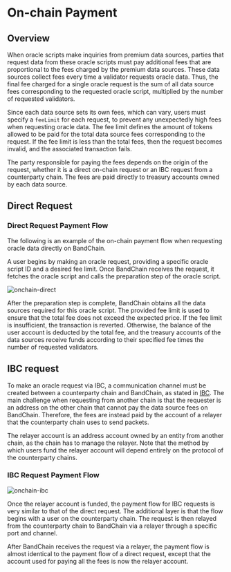 # On-chain Payment

## Overview

When oracle scripts make inquiries from premium data sources, parties that request data from these oracle scripts must pay additional fees that are proportional to the fees charged by the premium data sources. These data sources collect fees every time a validator requests oracle data. Thus, the final fee charged for a single oracle request is the sum of all data source fees corresponding to the requested oracle script, multiplied by the number of requested validators.

Since each data source sets its own fees, which can vary, users must specify a `feeLimit` for each request, to prevent any unexpectedly high fees when requesting oracle data. The fee limit defines the amount of tokens allowed to be paid for the total data source fees corresponding to the request. If the fee limit is less than the total fees, then the request becomes invalid, and the associated transaction fails.

The party responsible for paying the fees depends on the origin of the request, whether it is a direct on-chain request or an IBC request from a counterparty chain. The fees are paid directly to treasury accounts owned by each data source.

## Direct Request

### Direct Request Payment Flow

The following is an example of the on-chain payment flow when requesting oracle data directly on BandChain.

A user begins by making an oracle request, providing a specific oracle script ID and a desired fee limit. Once BandChain receives the request, it fetches the oracle script and calls the preparation step of the oracle script.

![onchain-direct](https://i.imgur.com/i0LVLMG.png)

After the preparation step is complete, BandChain obtains all the data sources required for this oracle script. The provided fee limit is used to ensure that the total fee does not exceed the expected price. If the fee limit is insufficient, the transaction is reverted. Otherwise, the balance of the user account is deducted by the total fee, and the treasury accounts of the data sources receive funds according to their specified fee times the number of requested validators.

## IBC request

To make an oracle request via IBC, a communication channel must be created between a counterparty chain and BandChain, as stated in [IBC](./cosmos-ibc). The main challenge when requesting from another chain is that the requester is an address on the other chain that cannot pay the data source fees on BandChain. Therefore, the fees are instead paid by the account of a relayer that the counterparty chain uses to send packets.

The relayer account is an address account owned by an entity from another chain, as the chain has to manage the relayer. Note that the method by which users fund the relayer account will depend entirely on the protocol of the counterparty chains.

### IBC Request Payment Flow

![onchain-ibc](https://i.imgur.com/GJMo8Df.jpg)

Once the relayer account is funded, the payment flow for IBC requests is very similar to that of the direct request. The additional layer is that the flow begins with a user on the counterparty chain. The request is then relayed from the counterparty chain to BandChain via a relayer through a specific port and channel.

After BandChain receives the request via a relayer, the payment flow is almost identical to the payment flow of a direct request, except that the account used for paying all the fees is now the relayer account.
